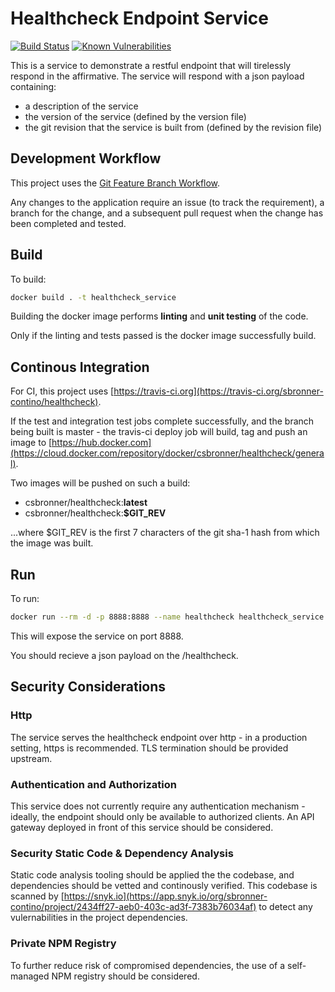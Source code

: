 # Healthcheck Endpoint Service

[![Build Status](https://travis-ci.org/sbronner-contino/healthcheck.svg?branch=master)](https://travis-ci.org/sbronner-contino/healthcheck)
[![Known Vulnerabilities](https://snyk.io/test/github/sbronner-contino/healthcheck/badge.svg?targetFile=package.json)](https://snyk.io/test/github/sbronner-contino/healthcheck?targetFile=package.json)

This is a service to demonstrate a restful endpoint that will tirelessly respond in the affirmative. The service will respond with a json payload containing:

* a description of the service
* the version of the service (defined by the version file)
* the git revision that the service is built from (defined by the revision file)

## Development Workflow

This project uses the [Git Feature Branch Workflow](https://www.atlassian.com/git/tutorials/comparing-workflows/feature-branch-workflow).

Any changes to the application require an issue (to track the requirement), a branch for the change, and a subsequent pull request when the change has been completed and tested.

## Build

To build:

```bash
docker build . -t healthcheck_service
```

Building the docker image performs **linting** and **unit testing** of the code.

Only if the linting and tests passed is the docker image successfully build.

## Continous Integration

For CI, this project uses [https://travis-ci.org](https://travis-ci.org/sbronner-contino/healthcheck).

If the test and integration test jobs complete successfully, and the branch being built is master - the travis-ci deploy job will build, tag and push an image to [https://hub.docker.com](https://cloud.docker.com/repository/docker/csbronner/healthcheck/general).

Two images will be pushed on such a build:
* csbronner/healthcheck:**latest**
* csbronner/healthcheck:**$GIT_REV**

...where $GIT_REV is the first 7 characters of the git sha-1 hash from which the image was built.

## Run

To run:

```bash
docker run --rm -d -p 8888:8888 --name healthcheck healthcheck_service
```

This will expose the service on port 8888.

You should recieve a json payload on the /healthcheck.

## Security Considerations

### Http

The service serves the healthcheck endpoint over http - in a production setting, https is recommended. TLS termination should be provided upstream.

### Authentication and Authorization

This service does not currently require any authentication mechanism - ideally, the endpoint should only be available to authorized clients. An API gateway deployed in front of this service should be considered.

### Security Static Code & Dependency Analysis

Static code analysis tooling should be applied the the codebase, and dependencies should be vetted and continously verified. This codebase is scanned by [https://snyk.io](https://app.snyk.io/org/sbronner-contino/project/2434ff27-aeb0-403c-ad3f-7383b76034af) to detect any vulernabilities in the project dependencies.

### Private NPM Registry

To further reduce risk of compromised dependencies, the use of a self-managed NPM registry should be considered.
